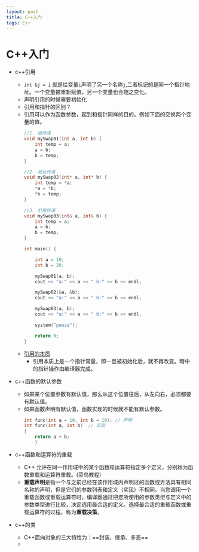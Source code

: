 ```yaml
---
layout: post
title: C++入门
tags: C++
---
```

# C++入门

- c++引用
    - `int &j = i` 就是给变量`i`声明了另一个名称`j`,二者标记的是同一个指针地址。一个变量被重新赋值，另一个变量也会随之变化。
    - 声明引用的时候需要初始化
    - 引用和指针的区别？
    - 引用可以作为函数参数，起到和指针同样的目的。例如下面的交换两个变量的值。
        ```c++
        //1. 值传递
        void mySwap01(int a, int b) {
            int temp = a;
            a = b;
            b = temp;
        }

        //2. 地址传递
        void mySwap02(int* a, int* b) {
            int temp = *a;
            *a = *b;
            *b = temp;
        }

        //3. 引用传递
        void mySwap03(int& a, int& b) {
            int temp = a;
            a = b;
            b = temp;
        }

        int main() {

            int a = 10;
            int b = 20;

            mySwap01(a, b);
            cout << "a:" << a << " b:" << b << endl;

            mySwap02(&a, &b);
            cout << "a:" << a << " b:" << b << endl;

            mySwap03(a, b);
            cout << "a:" << a << " b:" << b << endl;

            system("pause");

            return 0;
        }
        ```
    - [引用的本质](https://github.com/AnkerLeng/Cpp-0-1-Resource/blob/master/%E7%AC%AC3%E9%98%B6%E6%AE%B5-C%2B%2B%E6%A0%B8%E5%BF%83%E7%BC%96%E7%A8%8B%20%E8%B5%84%E6%96%99/%E8%AE%B2%E4%B9%89/C%2B%2B%E6%A0%B8%E5%BF%83%E7%BC%96%E7%A8%8B.md)
        - 引用本质上是一个指针常量，即一旦被初始化后，就不再改变。暗中的指针操作由编译器完成。

- c++函数的默认参数
    - 如果某个位置参数有默认值，那么从这个位置往后，从左向右，必须都要有默认值。
    - 如果函数声明有默认值，函数实现的时候就不能有默认参数。
        ```c++
        int func(int a = 10, int b = 10); // 声明
        int func(int a, int b)  // 实现
        {
            return a + b;
            }  
        ```

- c++函数和运算符的重载
    - C++ 允许在同一作用域中的某个函数和运算符指定多个定义，分别称为函数重载和运算符重载。(菜鸟教程)
    - **重载声明**是指一个与之前已经在该作用域内声明过的函数或方法具有相同名称的声明，但是它们的参数列表和定义（实现）不相同。当您调用一个重载函数或重载运算符时，编译器通过把您所使用的参数类型与定义中的参数类型进行比较，决定选用最合适的定义。选择最合适的重载函数或重载运算符的过程，称为**重载决策**。

- c++的类
    - C++面向对象的三大特性为：==封装、继承、多态==
    - 

